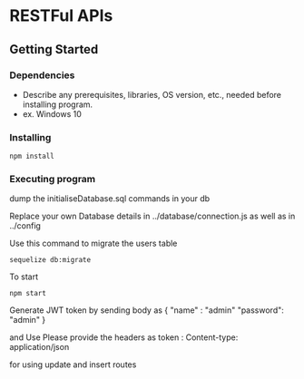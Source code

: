 # RESTFul APIs



## Getting Started

### Dependencies

* Describe any prerequisites, libraries, OS version, etc., needed before installing program.
* ex. Windows 10

### Installing


```
npm install 
```


### Executing program

dump the initialiseDatabase.sql commands in your db

Replace your own Database details in ../database/connection.js as well as in ../config

Use this command to migrate the users table
```
sequelize db:migrate
```
To start
```
npm start
```

Generate JWT token by sending body as 
{ 
    "name" : "admin"
    "password": "admin"
}

and Use Please provide the headers as
token : <YOUR GENERATED JWT TOKEN>
Content-type: application/json

for using update and insert routes


